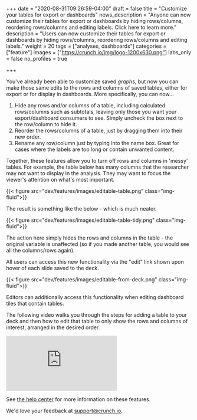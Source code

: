 +++
date = "2020-08-31T09:26:59-04:00"
draft = false
title = "Customize your tables for export or dashboards"
news_description = "Anyone can now customize their tables for export or dashboards by hiding rows/columns, reordering rows/columns and editing labels. Click here to learn more."
description = "Users can now customize their tables for export or dashboards by hiding rows/columns, reordering rows/columns and editing labels."
weight = 20
tags = ["analyses, dashboards"]
categories = ["feature"]
images = ["https://crunch.io/img/logo-1200x630.png"]
labs_only = false
no_profiles = true

+++

You've already been able to customize saved *graphs*, but now you can make those same edits to the rows and columns of saved tables, either for export or for display in dashboards. More specifically, you can now...

1. Hide any rows and/or columns of a table, including calculated rows/columns such as subtotals, leaving only those you want your export/dashboard consumers to see. Simply uncheck the box next to the row/column to hide it.
2. Reorder the rows/columns of a table, just by dragging them into their new order.
3. Rename any row/column just by typing into the name box. Great for cases where the labels are too long or contain unwanted content.

Together, these features allow you to turn off rows and columns in 'messy' tables. For example, the table below has many columns that the researcher may not want to display in the analysis. They may want to focus the viewer's attention on what's most important.

{{< figure src="dev/features/images/editable-table.png" class="img-fluid">}}

The result is something like the below - which is much neater.

{{< figure src="dev/features/images/editable-table-tidy.png" class="img-fluid">}}

The action here simply hides the rows and columns in the table - the original variable is unaffected (so if you made another table, you would see all the columns/rows again).

All users can access this new functionality via the "edit" link shown upon hover of each slide saved to the deck.

{{< figure src="dev/features/images/editable-from-deck.png" class="img-fluid">}}

Editors can additionally access this functionality when editing dashboard tiles that contain tables.

The following video walks you through the steps for adding a table to your deck and then how to edit that table to only show the rows and columns of interest, arranged in the desired order.

<div class='embed-container'><iframe src="https://player.vimeo.com/video/451935697" frameborder="0" allow="autoplay; fullscreen" allowfullscreen></iframe></div>

See [the help center](https://help.crunch.io/) for more information on these features.

We'd love your feedback at [support@crunch.io](mailto:support@crunch.io).
